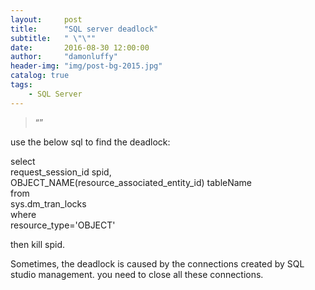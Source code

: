 ```yaml
---
layout:     post
title:      "SQL server deadlock"
subtitle:   " \"\""
date:       2016-08-30 12:00:00
author:     "damonluffy"
header-img: "img/post-bg-2015.jpg"
catalog: true
tags:
    - SQL Server
---
```


> “”



use the below sql to find the deadlock:

select    
    request_session_id spid,   
    OBJECT_NAME(resource_associated_entity_id) tableName    
from    
    sys.dm_tran_locks   
where    
    resource_type='OBJECT'

 

then kill spid.

 

Sometimes, the deadlock is caused by the connections created by SQL studio management. you need to close all these connections.
